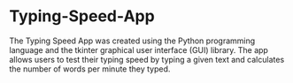 # Typing-Speed-App
The Typing Speed App was created using the Python programming language and the tkinter graphical user interface (GUI) library. The app allows users to test their typing speed by typing a given text and calculates the number of words per minute they typed.
